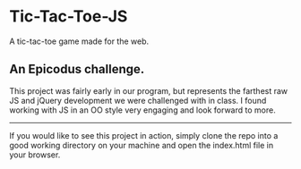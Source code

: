 Tic-Tac-Toe-JS
==============

A tic-tac-toe game made for the web.

An Epicodus challenge.
----------------------
This project was fairly early in our program, but represents the farthest raw JS and jQuery
development we were challenged with in class.  I found working with JS in an OO style very
engaging and look forward to more.

----------------------

If you would like to see this project in action, simply clone the repo into a
good working directory on your machine and open the index.html file in your
browser.
